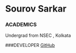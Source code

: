 # Sourov Sarkar

### ACADEMICS

Undergrad from NSEC , Kolkata

###DEVELOPER
[GitHub](https://github.com/Leoperon)
